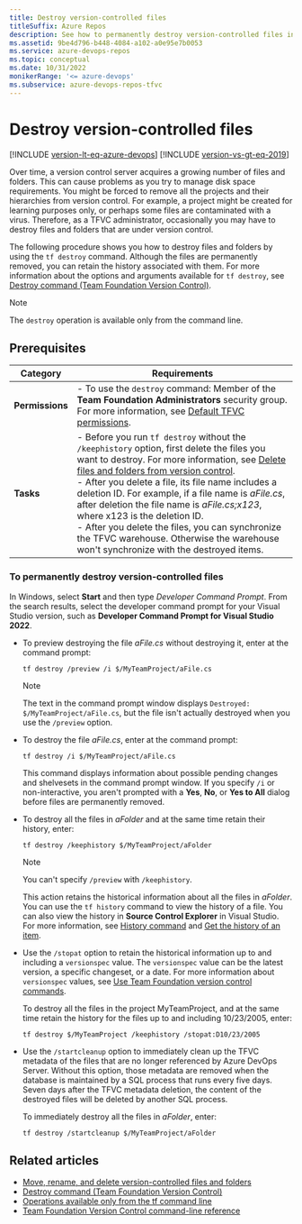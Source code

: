 ```yaml
---
title: Destroy version-controlled files
titleSuffix: Azure Repos
description: See how to permanently destroy version-controlled files in Team Foundation Version Control (TFVC).
ms.assetid: 9be4d796-b448-4084-a102-a0e95e7b0053
ms.service: azure-devops-repos
ms.topic: conceptual
ms.date: 10/31/2022
monikerRange: '<= azure-devops'
ms.subservice: azure-devops-repos-tfvc
---
```



# Destroy version-controlled files

[!INCLUDE [version-lt-eq-azure-devops](../../includes/version-lt-eq-azure-devops.md)]
[!INCLUDE [version-vs-gt-eq-2019](../../includes/version-vs-gt-eq-2019.md)]

Over time, a version control server acquires a growing number of files and folders. This can cause problems as you try to manage disk space requirements. You might be forced to remove all the projects and their hierarchies from version control. For example, a project might be created for learning purposes only, or perhaps some files are contaminated with a virus. Therefore, as a TFVC administrator, occasionally you may have to destroy files and folders that are under version control.

The following procedure shows you how to destroy files and folders by using the `tf destroy` command. Although the files are permanently removed, you can retain the history associated with them. For more information about the options and arguments available for `tf destroy`, see [Destroy command (Team Foundation Version Control)](destroy-command-team-foundation-version-control.md).

> [!NOTE]
> The `destroy` operation is available only from the command line.

## Prerequisites

| Category | Requirements |
|--------------|-------------|
|**Permissions**|- To use the `destroy` command: Member of the **Team Foundation Administrators** security group. For more information, see [Default TFVC permissions](../../organizations/security/default-tfvc-permissions.md).|
|**Tasks** |- Before you run `tf destroy` without the `/keephistory` option, first delete the files you want to destroy. For more information, see [Delete files and folders from version control](delete-restore-files-folders.md).<br>- After you delete a file, its file name includes a deletion ID. For example, if a file name is *aFile.cs*, after deletion the file name is *aFile.cs;x123*, where x123 is the deletion ID.<br>- After you delete the files, you can synchronize the TFVC warehouse. Otherwise the warehouse won't synchronize with the destroyed items.|

### To permanently destroy version-controlled files

In Windows, select **Start** and then type *Developer Command Prompt*. From the search results, select the developer command prompt for your Visual Studio version, such as **Developer Command Prompt for Visual Studio 2022**.

- To preview destroying the file *aFile.cs* without destroying it, enter at the command prompt:

  ```
  tf destroy /preview /i $/MyTeamProject/aFile.cs
  ```

  > [!NOTE]
  > The text in the command prompt window displays `Destroyed: $/MyTeamProject/aFile.cs`, but the file isn't actually destroyed when you use the `/preview` option.

- To destroy the file *aFile.cs*, enter at the command prompt:

  ```
  tf destroy /i $/MyTeamProject/aFile.cs
  ```

  This command displays information about possible pending changes and shelvesets in the command prompt window. If you specify `/i` or non-interactive, you aren't  prompted with a **Yes**, **No**, or **Yes to All** dialog before files are permanently removed.

- To destroy all the files in *aFolder* and at the same time retain their history, enter:

  ```
  tf destroy /keephistory $/MyTeamProject/aFolder
  ```

  > [!NOTE]
  > You can't specify `/preview` with `/keephistory`.

  This action retains the historical information about all the files in *aFolder*. You can use the `tf history` command to view the history of a file. You can also view the history in **Source Control Explorer** in Visual Studio. For more information, see [History command](history-command.md) and [Get the history of an item](get-history-item.md).

- Use the `/stopat` option to retain the historical information up to and including a `versionspec` value. The `versionspec` value can be the latest version, a specific changeset, or a date. For more information about `versionspec` values, see [Use Team Foundation version control commands](use-team-foundation-version-control-commands.md).

  To destroy all the files in the project MyTeamProject, and at the same time retain the history for the files up to and including 10/23/2005, enter:

  ```
  tf destroy $/MyTeamProject /keephistory /stopat:D10/23/2005
  ```

- Use the `/startcleanup` option to immediately clean up the TFVC metadata of the files that are no longer referenced by Azure DevOps Server. Without this option, those metadata are removed when the database is maintained by a SQL process that runs every five days. Seven days after the TFVC metadata deletion, the content of the destroyed files will be deleted by another SQL process.

  To immediately destroy all the files in *aFolder*, enter:

  ```
  tf destroy /startcleanup $/MyTeamProject/aFolder
  ```

## Related articles

- [Move, rename, and delete version-controlled files and folders](rename-move-files-folders.md)
- [Destroy command (Team Foundation Version Control)](destroy-command-team-foundation-version-control.md)
- [Operations available only from the tf command line](what-is-tfvc.md#operations-available-only-from-the-tf-command-line)
- [Team Foundation Version Control command-line reference](use-team-foundation-version-control-commands.md)
